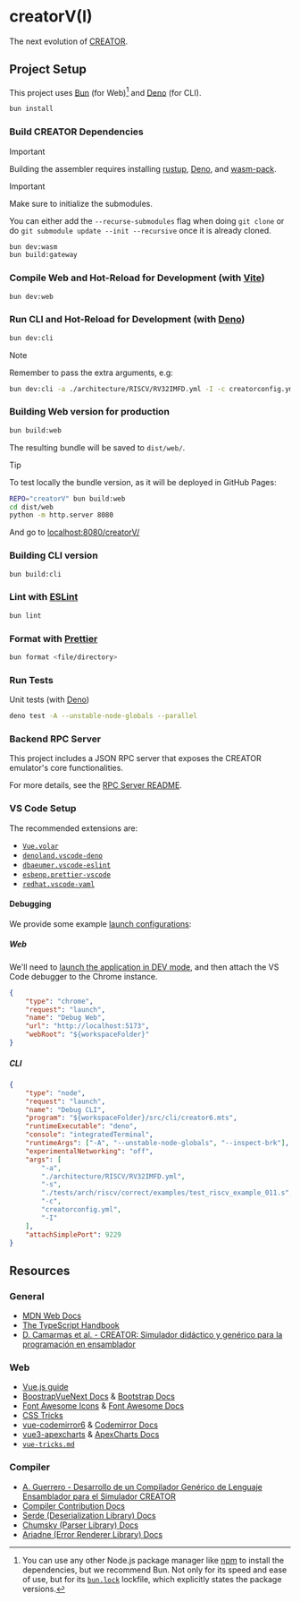 # creatorV(I)

The next evolution of [CREATOR](https://github.com/creatorsim/creator/).


## Project Setup

This project uses [Bun](https://bun.sh) (for Web)[^1] and
[Deno](https://deno.com/) (for CLI).

[^1]: You can use any other Node.js package manager like
[npm](https://www.npmjs.com/) to install the dependencies, but we recommend Bun.
Not only for its speed and ease of use, but for its [`bun.lock`](bun.lock)
lockfile, which explicitly states the package versions.

```sh
bun install
```

### Build CREATOR Dependencies

> [!IMPORTANT]
> Building the assembler requires installing [rustup](https://rustup.rs/),
> [Deno](https://deno.com/), and [wasm-pack](https://drager.github.io/wasm-pack/).

> [!IMPORTANT]
> Make sure to initialize the submodules.
> 
> You can either add the `--recurse-submodules` flag when doing `git clone` or
> do `git submodule update --init --recursive` once it is already cloned.

```sh
bun dev:wasm
bun build:gateway
```

### Compile Web and Hot-Reload for Development (with [Vite](https://vite.dev/))
```sh
bun dev:web
```

### Run CLI and Hot-Reload for Development (with [Deno](https://deno.com/))
```sh
bun dev:cli
```

> [!NOTE]
> Remember to pass the extra arguments, e.g:
> ```sh
> bun dev:cli -a ./architecture/RISCV/RV32IMFD.yml -I -c creatorconfig.yml
> ```

### Building Web version for production
```sh
bun build:web
```

The resulting bundle will be saved to `dist/web/`.

> [!TIP]
> To test locally the bundle version, as it will be deployed in GitHub Pages:
> ```bash
> REPO="creatorV" bun build:web
> cd dist/web
> python -m http.server 8080
> ```
> And go to [localhost:8080/creatorV/](https://localhost:8080/creatorV/)

<!--
TODO: when the code is type-safe, replace build:web to:
```
"build:web": "run-p type-check \"build-only {@}\" --",
"build-only": "vite build",
```
-->

### Building CLI version
```sh
bun build:cli
```

### Lint with [ESLint](https://eslint.org/)

```sh
bun lint
```

### Format with [Prettier](https://prettier.io/)

```sh
bun format <file/directory>
```

### Run Tests
Unit tests (with [Deno](https://deno.com/))
```sh
deno test -A --unstable-node-globals --parallel
```


### Backend RPC Server

This project includes a JSON RPC server that exposes the CREATOR emulator's core functionalities.

For more details, see the [RPC Server README](src/rpc/README.md).


### VS Code Setup
The recommended extensions are:
- [`Vue.volar`](https://marketplace.visualstudio.com/items?itemName=Vue.volar)
- [`denoland.vscode-deno`](https://marketplace.visualstudio.com/items?itemName=denoland.vscode-deno)
- [`dbaeumer.vscode-eslint`](https://marketplace.visualstudio.com/items?itemName=dbaeumer.vscode-eslint)
- [`esbenp.prettier-vscode`](https://marketplace.visualstudio.com/items?itemName=esbenp.prettier-vscode)
- [`redhat.vscode-yaml`](https://marketplace.visualstudio.com/items?itemName=redhat.vscode-yaml)

#### Debugging
We provide some example [launch configurations](https://code.visualstudio.com/docs/debugtest/debugging-configuration#_launch-configurations):

##### Web
We'll need to [launch the application in DEV mode](#compile-and-hot-reload-for-development), and then attach the VS Code debugger to the Chrome instance.
```json
{
    "type": "chrome",
    "request": "launch",
    "name": "Debug Web",
    "url": "http://localhost:5173",
    "webRoot": "${workspaceFolder}"
}
```

##### CLI
```json
{
    "type": "node",
    "request": "launch",
    "name": "Debug CLI",
    "program": "${workspaceFolder}/src/cli/creator6.mts",
    "runtimeExecutable": "deno",
    "console": "integratedTerminal",
    "runtimeArgs": ["-A", "--unstable-node-globals", "--inspect-brk"],
    "experimentalNetworking": "off",
    "args": [
        "-a",
        "./architecture/RISCV/RV32IMFD.yml",
        "-s",
        "./tests/arch/riscv/correct/examples/test_riscv_example_011.s",
        "-c",
        "creatorconfig.yml",
        "-I"
    ],
    "attachSimplePort": 9229
}
```


## Resources

### General
- [MDN Web Docs](https://developer.mozilla.org/)
- [The TypeScript Handbook](https://www.typescriptlang.org/docs/handbook/intro.html)
- [D. Camarmas et al. - CREATOR: Simulador didáctico y genérico para la programación en ensamblador](https://zenodo.org/records/5130302)


### Web
- [Vue.js guide](https://vuejs.org/guide/)
- [BoostrapVueNext Docs](https://bootstrap-vue-next.github.io/bootstrap-vue-next/) & [Bootstrap Docs](https://getbootstrap.com/docs/)
- [Font Awesome Icons](https://fontawesome.com/search?ic=free) & [Font Awesome Docs](https://docs.fontawesome.com/)
- [CSS Tricks](https://css-tricks.com/)
- [vue-codemirror6](https://github.com/logue/vue-codemirror6) & [Codemirror Docs](https://codemirror.net/docs/)
- [vue3-apexcharts](https://github.com/apexcharts/vue3-apexcharts) & [ApexCharts Docs](https://apexcharts.com/docs)
- [`vue-tricks.md`](docs/vue-tricks.md)


### Compiler
- [A. Guerrero - Desarrollo de un Compilador Genérico de Lenguaje Ensamblador para el Simulador CREATOR](https://github.com/ALVAROPING1/TFG)
- [Compiler Contribution Docs](https://github.com/ALVAROPING1/CreatorCompiler/blob/master/CONTRIBUTING.md)
- [Serde (Deserialization Library) Docs](https://docs.rs/serde/)
- [Chumsky (Parser Library) Docs](https://docs.rs/chumsky)
- [Ariadne (Error Renderer Library) Docs](https://docs.rs/ariadne)

